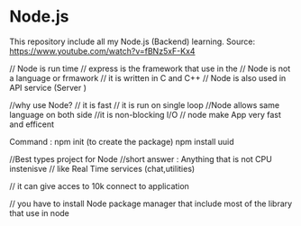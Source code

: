 # Node.js
This repository include all my Node.js (Backend) learning.
Source:
https://www.youtube.com/watch?v=fBNz5xF-Kx4  

// Node is run time 
// express is the framework that use in the 
// Node is not a language or frmawork 
// it is written in C and C++
// Node is also used in API service (Server )


//why use Node?
// it is fast 
// it is run on single loop
//Node allows same language on both side 
//it is non-blocking I/O
// node make App very fast and efficent 


Command :
npm init (to create the package)
npm install uuid


//Best types project for Node
//short answer : Anything that is not CPU instenisve
// like Real Time services (chat,utilities)

// it can give acces to 10k connect to application

// you have to install  Node package manager  that include most of the library that use in node
